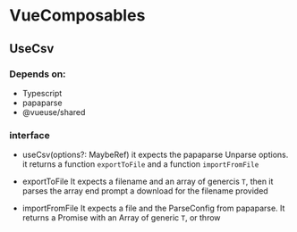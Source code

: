# VueComposables

## UseCsv

### Depends on:
- Typescript
- papaparse
- @vueuse/shared


### interface

- useCsv<T>(options?: MaybeRef<UnparseConfig>)
  it expects the papaparse Unparse options.
  it returns a function `exportToFile` and a function `importFromFile`

- exportToFile
  It expects a filename and an array of genercis `T`, then it parses the array end prompt a download for the filename provided

- importFromFile
  It expects a file and the ParseConfig from papaparse.
  It returns a Promise with an Array of generic `T`, or throw
